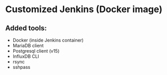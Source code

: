 # Customized Jenkins (Docker image)

## Added tools:
- Docker (inside Jenkins container)
- MariaDB client
- Postgresql client (v15)
- InfluxDB CLI
- rsync
- sshpass
